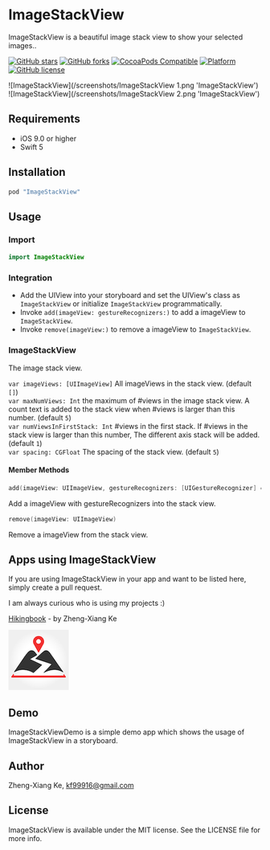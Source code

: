# ImageStackView

ImageStackView is a beautiful image stack view to show your selected images..

[![GitHub stars](https://img.shields.io/github/stars/kf99916/ImageStackView.svg)](https://github.com/kf99916/ImageStackView/stargazers)
[![GitHub forks](https://img.shields.io/github/forks/kf99916/ImageStackView.svg)](https://github.com/kf99916/ImageStackView/network)
[![CocoaPods Compatible](https://img.shields.io/cocoapods/v/ImageStackView.svg)](https://cocoapods.org/pods/ImageStackView)
[![Platform](https://img.shields.io/cocoapods/p/ImageStackView.svg)](https://github.com/kf99916/ImageStackView)
[![GitHub license](https://img.shields.io/github/license/kf99916/ImageStackView.svg)](https://github.com/kf99916/ImageStackView/blob/master/LICENSE)

![ImageStackView](/screenshots/ImageStackView 1.png 'ImageStackView')
![ImageStackView](/screenshots/ImageStackView 2.png 'ImageStackView')

## Requirements

- iOS 9.0 or higher
- Swift 5

## Installation

```ruby
pod "ImageStackView"
```

## Usage

### Import

```swift
import ImageStackView
```

### Integration

- Add the UIView into your storyboard and set the UIView's class as `ImageStackView` or initialize `ImageStackView` programmatically.
- Invoke `add(imageView: gestureRecognizers:)` to add a imageView to `ImageStackView`.
- Invoke `remove(imageView:)` to remove a imageView to `ImageStackView`.

### ImageStackView

The image stack view.

`var imageViews: [UIImageView]` All imageViews in the stack view. (default `[]`)  
`var maxNumViews: Int` the maximum of #views in the image stack view. A count text is added to the stack view when #views is larger than this number. (default `5`)  
`var numViewsInFirstStack: Int` #views in the first stack. If #views in the stack view is larger than this number, The different axis stack will be added. (default `1`)  
`var spacing: CGFloat` The spacing of the stack view. (default `5`)

#### Member Methods

```swift
add(imageView: UIImageView, gestureRecognizers: [UIGestureRecognizer] = [])
```

Add a imageView with gestureRecognizers into the stack view.

```swift
remove(imageView: UIImageView)
```

Remove a imageView from the stack view.

## Apps using ImageStackView

If you are using ImageStackView in your app and want to be listed here, simply create a pull request.

I am always curious who is using my projects :)

[Hikingbook](https://itunes.apple.com/app/id1067838748) - by Zheng-Xiang Ke

![Hikingbook](apps/Hikingbook.png)

## Demo

ImageStackViewDemo is a simple demo app which shows the usage of ImageStackView in a storyboard.

## Author

Zheng-Xiang Ke, kf99916@gmail.com

## License

ImageStackView is available under the MIT license. See the LICENSE file for more info.

